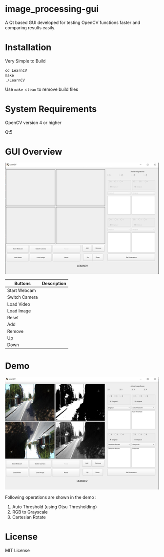 # image_processing-gui
A Qt based GUI developed for testing OpenCV functions faster and comparing results easily.


# Installation
Very Simple to Build

```
cd LearnCV
make
./LearnCV
```

Use ```make clean``` to remove build files

# System Requirements
OpenCV version 4 or higher

Qt5

# GUI Overview 

![](./Resources/gui.jpg)

| Buttons            | Description    |
|--------------------|----------------|
|       Start Webcam |                |
|       Switch Camera|                |
|       Load Video   |                |
|       Load Image   |                |
|       Reset        |                |
|       Add          |                |
|       Remove       |                |
|       Up           |                |
|       Down         |                |

# Demo

![](./Resources/demo1.jpg)

Following operations are shown in the demo : 

1) Auto Threshold (using Otsu Thresholding)
2) RGB to Grayscale 
3) Cartesian Rotate

# License 
MIT License

